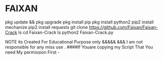 # FAIXAN
  pkg update && pkg upgrade
  pkg install pip 
  pkg install python2
  pip2 install mechanize
  pip2 install requests
  git clone https://github.com/Faixan/Faixan-Crack
  ls
  cd Faixan-Crack
  ls
  python2 Faixan-Crack.py
  
  
  NOTE its Created For Educational Purpose only &amp;&amp;&amp;&amp;&amp; &amp;&amp;&amp; I am not responsible for any miss use .  ####If Youare copying my Script That You need My permission First -
